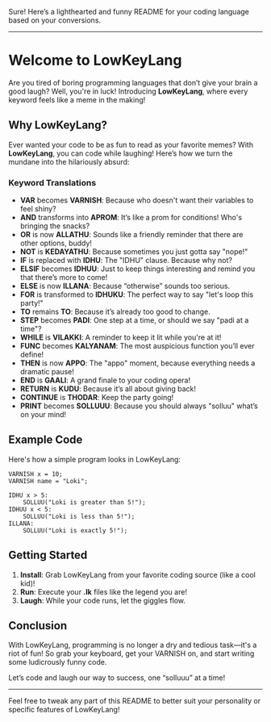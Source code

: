 Sure! Here’s a lighthearted and funny README for your coding language based on your conversions. 

---

# Welcome to LowKeyLang

Are you tired of boring programming languages that don’t give your brain a good laugh? Well, you're in luck! Introducing **LowKeyLang**, where every keyword feels like a meme in the making!

## Why LowKeyLang?

Ever wanted your code to be as fun to read as your favorite memes? With **LowKeyLang**, you can code while laughing! Here’s how we turn the mundane into the hilariously absurd:

### Keyword Translations

- **VAR** becomes **VARNISH**: Because who doesn't want their variables to feel shiny?
- **AND** transforms into **APROM**: It’s like a prom for conditions! Who's bringing the snacks?
- **OR** is now **ALLATHU**: Sounds like a friendly reminder that there are other options, buddy!
- **NOT** is **KEDAYATHU**: Because sometimes you just gotta say "nope!"
- **IF** is replaced with **IDHU**: The "IDHU" clause. Because why not?
- **ELSIF** becomes **IDHUU**: Just to keep things interesting and remind you that there’s more to come!
- **ELSE** is now **ILLANA**: Because “otherwise” sounds too serious.
- **FOR** is transformed to **IDHUKU**: The perfect way to say "let's loop this party!"
- **TO** remains **TO**: Because it’s already too good to change.
- **STEP** becomes **PADI**: One step at a time, or should we say "padi at a time"?
- **WHILE** is **VILAKKI**: A reminder to keep it lit while you're at it!
- **FUNC** becomes **KALYANAM**: The most auspicious function you’ll ever define!
- **THEN** is now **APPO**: The "appo" moment, because everything needs a dramatic pause!
- **END** is **GAALI**: A grand finale to your coding opera!
- **RETURN** is **KUDU**: Because it’s all about giving back!
- **CONTINUE** is **THODAR**: Keep the party going!
- **PRINT** becomes **SOLLUUU**: Because you should always "solluu" what’s on your mind!

## Example Code

Here's how a simple program looks in LowKeyLang:

```lowkey
VARNISH x = 10;
VARNISH name = "Loki";

IDHU x > 5:
    SOLLUU("Loki is greater than 5!");
IDHUU x < 5:
    SOLLUU("Loki is less than 5!");
ILLANA:
    SOLLUU("Loki is exactly 5!");
```

## Getting Started

1. **Install**: Grab LowKeyLang from your favorite coding source (like a cool kid)!
2. **Run**: Execute your **.lk** files like the legend you are!
3. **Laugh**: While your code runs, let the giggles flow.

## Conclusion

With LowKeyLang, programming is no longer a dry and tedious task—it's a riot of fun! So grab your keyboard, get your VARNISH on, and start writing some ludicrously funny code. 

Let’s code and laugh our way to success, one “solluuu” at a time!

---

Feel free to tweak any part of this README to better suit your personality or specific features of LowKeyLang!

